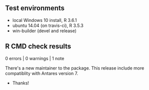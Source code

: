 ## Test environments
* local Windows 10 install, R 3.6.1
* ubuntu 14.04 (on travis-ci), R 3.5.3
* win-builder (devel and release)

## R CMD check results

0 errors | 0 warnings | 1 note


There's a new maintainer to the package.
This release include more compatiblity with Antares version 7.

* Thanks!
